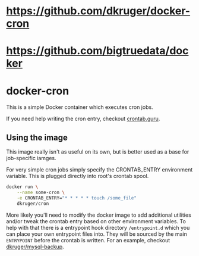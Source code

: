 
# https://github.com/dkruger/docker-cron
# https://github.com/bigtruedata/docker

# docker-cron

This is a simple Docker container which executes cron jobs.

If you need help writing the cron entry, checkout
[crontab.guru](https://crontab.guru).

## Using the image

This image really isn't as useful on its own, but is better used as a base for
job-specific iamges.

For very simple cron jobs simply specify the CRONTAB_ENTRY environment variable.
This is plugged directly into root's crontab spool.
```bash
docker run \
    --name some-cron \
    -e CRONTAB_ENTRY="* * * * * touch /some_file"
    dkruger/cron
```

More likely you'll need to modify the docker image to add additional utilities
and/or tweak the crontab entry based on other environment variables. To help
with that there is a entrypoint hook directory `/entrypoint.d` which you can
place your own entrypoint files into. They will be sourced by the main
`ENTRYPOINT` before the crontab is written. For an example, checkout
[dkruger/mysql-backup](https://hub.docker.com/r/dkruger/mysql-backup/).
